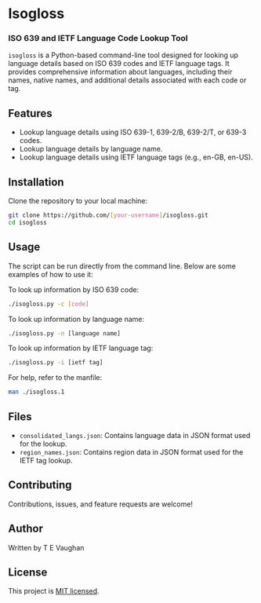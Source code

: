 # Isogloss

### ISO 639 and IETF Language Code Lookup Tool

`isogloss` is a Python-based command-line tool designed for looking up language details based on ISO 639 codes and IETF language tags. It provides comprehensive information about languages, including their names, native names, and additional details associated with each code or tag.

## Features

- Lookup language details using ISO 639-1, 639-2/B, 639-2/T, or 639-3 codes.
- Lookup language details by language name.
- Lookup language details using IETF language tags (e.g., en-GB, en-US).

## Installation

Clone the repository to your local machine:

```bash
git clone https://github.com/[your-username]/isogloss.git
cd isogloss
```

## Usage

The script can be run directly from the command line. Below are some examples of how to use it:

To look up information by ISO 639 code:

```bash
./isogloss.py -c [code]
```

To look up information by language name:

```bash
./isogloss.py -n [language name]
```

To look up information by IETF language tag:

```bash
./isogloss.py -i [ietf tag]
```

For help, refer to the manfile:

```bash
man ./isogloss.1
```


## Files

- `consolidated_langs.json`: Contains language data in JSON format used for the lookup.
- `region_names.json`: Contains region data in JSON format used for the IETF tag lookup.

## Contributing

Contributions, issues, and feature requests are welcome!

## Author

Written by T E Vaughan

## License

This project is [MIT licensed](https://opensource.org/licenses/MIT).
